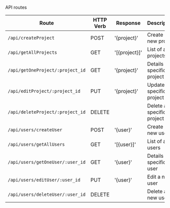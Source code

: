 API routes

| Route                         | HTTP Verb     |Response| Description                     |
| -----------                   | -----------   | ------ |-----------                     |
| `/api/createProject`              |     POST      |'{project}'| Create a new project            |
| `/api/getAllProjects`             |     GET       |'[{project}]'|List of all projects            |
| `/api/getOneProject/:project_id`  |     GET       |'{project}'|Details of a specific project   |   
| `/api/editProject/:project_id`    |     PUT       |'{project}'|Update a specific project       |   
| `/api/deleteProject/:project_id`  |     DELETE    |        |Delete a specific project       |   
| `/api/users/createUser`                 |     POST      |'{user}'|Create a new user               |
| `/api/users/getAllUsers`                |     GET       |'[{user}]'|List of all users               | 
| `/api/users/getOneUser/:user_id`        |     GET       |'{user}'|Details of a specific user      | 
| `/api/users/editUser/:user_id`          |     PUT       |'{user}'|Edit a new user                 |    
| `/api/users/deleteUser/:user_id`        |     DELETE    |        |Delete a new user               |    

